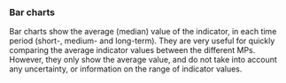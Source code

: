 ### Bar charts

Bar charts show the average (median) value of the indicator, in each time period (short-, medium- and long-term).
They are very useful for quickly comparing the average indicator values between the different MPs.
However, they only show the average value, and do not take into account any uncertainty, or information on the range of indicator values.
